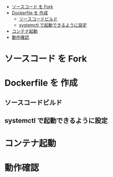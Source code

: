 <!-- TOC -->

- [ソースコード を Fork](#ソースコード-を-fork)
- [Dockerfile を 作成](#dockerfile-を-作成)
    - [ソースコードビルド](#ソースコードビルド)
    - [systemctl で起動できるように設定](#systemctl-で起動できるように設定)
- [コンテナ起動](#コンテナ起動)
- [動作確認](#動作確認)

<!-- /TOC -->

# ソースコード を Fork

# Dockerfile を 作成

## ソースコードビルド

## systemctl で起動できるように設定

# コンテナ起動

# 動作確認